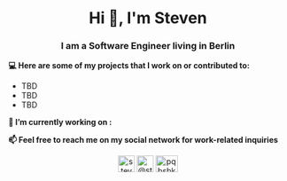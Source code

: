 <h1 align="center">Hi 👋, I'm Steven</h1>
<h3 align="center">I am a Software Engineer living in Berlin</h3>

**💻 Here are some of my projects that I work on or contributed to:**
- TBD
- TBD
- TBD

**🔭 I’m currently working on :**

**📫 Feel free to reach me on my social network for work-related inquiries**
<p align="center"> 
<a href="https://linkedin.com/in/steven-mi" target="blank"><img align="center" src="https://cdn.jsdelivr.net/npm/simple-icons@3.0.1/icons/linkedin.svg" alt="steven-mi" height="30" width="30" /></a>
<a href="https://medium.com/@stevenmi" target="blank"><img align="center" src="https://cdn.jsdelivr.net/npm/simple-icons@3.0.1/icons/medium.svg" alt="@stevenmi" height="30" width="30" /></a>
<a href="https://twitter.com/pqbsbk" target="blank"><img align="center" src="https://cdn.jsdelivr.net/npm/simple-icons@3.0.1/icons/twitter.svg" alt="pqbsbk" height="30" width="40" /></a>
</p>
